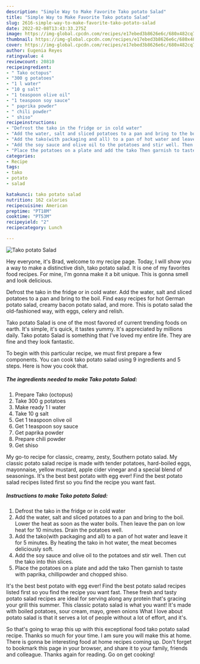```yaml
---
description: "Simple Way to Make Favorite Tako potato Salad"
title: "Simple Way to Make Favorite Tako potato Salad"
slug: 2616-simple-way-to-make-favorite-tako-potato-salad
date: 2022-02-08T13:43:33.275Z
image: https://img-global.cpcdn.com/recipes/e17ebed3b8626e6c/680x482cq70/tako-potato-salad-recipe-main-photo.jpg
thumbnail: https://img-global.cpcdn.com/recipes/e17ebed3b8626e6c/680x482cq70/tako-potato-salad-recipe-main-photo.jpg
cover: https://img-global.cpcdn.com/recipes/e17ebed3b8626e6c/680x482cq70/tako-potato-salad-recipe-main-photo.jpg
author: Eugenia Reyes
ratingvalue: 4
reviewcount: 20810
recipeingredient:
- " Tako octopus"
- "300 g potatoes"
- "1 l water"
- "10 g salt"
- "1 teaspoon olive oil"
- "1 teaspoon soy sauce"
- " paprika powder"
- " chili powder"
- " shiso"
recipeinstructions:
- "Defrost the tako in the fridge or in cold water"
- "Add the water, salt and sliced potatoes to a pan and bring to the boil. Lower the heat as soon as the water boils. Then leave the pan on low heat for 10 minutes. Drain the potatoes well."
- "Add the tako(with packaging and all) to a pan of hot water and leave it for 5 minutes. By heating the tako in hot water, the meat becomes deliciously soft."
- "Add the soy sauce and olive oil to the potatoes and stir well. Then cut the tako into thin slices."
- "Place the potatoes on a plate and add the tako Then garnish to taste with paprika, chillipowder and chopped shiso."
categories:
- Recipe
tags:
- tako
- potato
- salad

katakunci: tako potato salad 
nutrition: 162 calories
recipecuisine: American
preptime: "PT18M"
cooktime: "PT53M"
recipeyield: "2"
recipecategory: Lunch

---
```



![Tako potato Salad](https://img-global.cpcdn.com/recipes/e17ebed3b8626e6c/680x482cq70/tako-potato-salad-recipe-main-photo.jpg)

Hey everyone, it's Brad, welcome to my recipe page. Today, I will show you a way to make a distinctive dish, tako potato salad. It is one of my favorites food recipes. For mine, I'm gonna make it a bit unique. This is gonna smell and look delicious.

Defrost the tako in the fridge or in cold water. Add the water, salt and sliced potatoes to a pan and bring to the boil. Find easy recipes for hot German potato salad, creamy bacon potato salad, and more. This is potato salad the old-fashioned way, with eggs, celery and relish.

Tako potato Salad is one of the most favored of current trending foods on earth. It's simple, it's quick, it tastes yummy. It's appreciated by millions daily. Tako potato Salad is something that I've loved my entire life. They are fine and they look fantastic.


To begin with this particular recipe, we must first prepare a few components. You can cook tako potato salad using 9 ingredients and 5 steps. Here is how you cook that.

<!--inarticleads1-->

##### The ingredients needed to make Tako potato Salad:

1. Prepare  Tako (octopus)
1. Take 300 g potatoes
1. Make ready 1 l water
1. Take 10 g salt
1. Get 1 teaspoon olive oil
1. Get 1 teaspoon soy sauce
1. Get  paprika powder
1. Prepare  chili powder
1. Get  shiso


My go-to recipe for classic, creamy, zesty, Southern potato salad. My classic potato salad recipe is made with tender potatoes, hard-boiled eggs, mayonnaise, yellow mustard, apple cider vinegar and a special blend of seasonings. It's the best best potato with egg ever! Find the best potato salad recipes listed first so you find the recipe you want fast. 

<!--inarticleads2-->

##### Instructions to make Tako potato Salad:

1. Defrost the tako in the fridge or in cold water
1. Add the water, salt and sliced potatoes to a pan and bring to the boil. Lower the heat as soon as the water boils. Then leave the pan on low heat for 10 minutes. Drain the potatoes well.
1. Add the tako(with packaging and all) to a pan of hot water and leave it for 5 minutes. By heating the tako in hot water, the meat becomes deliciously soft.
1. Add the soy sauce and olive oil to the potatoes and stir well. Then cut the tako into thin slices.
1. Place the potatoes on a plate and add the tako Then garnish to taste with paprika, chillipowder and chopped shiso.


It's the best best potato with egg ever! Find the best potato salad recipes listed first so you find the recipe you want fast. These fresh and tasty potato salad recipes are ideal for serving along any protein that's gracing your grill this summer. This classic potato salad is what you want! It's made with boiled potatoes, sour cream, mayo, green onions What I love about potato salad is that it serves a lot of people without a lot of effort, and it's. 

So that's going to wrap this up with this exceptional food tako potato salad recipe. Thanks so much for your time. I am sure you will make this at home. There is gonna be interesting food at home recipes coming up. Don't forget to bookmark this page in your browser, and share it to your family, friends and colleague. Thanks again for reading. Go on get cooking!
